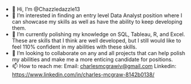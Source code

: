 - 👋 Hi, I’m @Chazzledazzle13
- 👀 I’m interested in finding an entry level Data Analyst position where I can showcase my skills as well as have the ability to keep developing them. 
- 🌱 I’m currently polishing my knowledge on SQL, Tableau, R, and Excel. These are skills that I think are well developed, 
but I still would like to feel 110% confident in my abilities with these skills.
- 💞️ I’m looking to collaborate on any and all projects that can help polish my abilities and make me a more enticing candidate for positions. 
- 📫 How to reach me:
Email: charlesmcgrawiv@gmail.com
Linkedin: https://www.linkedin.com/in/charles-mcgraw-8142b0138/
